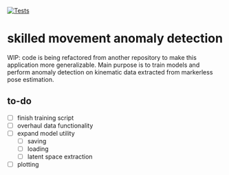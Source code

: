[![Tests](https://github.com/cjblack/smad/actions/workflows/unit_training_test.yml/badge.svg)](https://github.com/cjblack/smad/actions/workflows/unit_training_test.yml)
# skilled movement anomaly detection
WIP: code is being refactored from another repository to make this application more generalizable. Main purpose is to train models and perform anomaly detection on kinematic data extracted from markerless pose estimation.

## to-do
- [ ] finish training script
- [ ] overhaul data functionality
- [ ] expand model utility
  - [ ] saving
  - [ ] loading
  - [ ] latent space extraction
- [ ] plotting